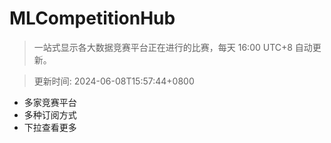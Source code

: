 # MLCompetitionHub

> 一站式显示各大数据竞赛平台正在进行的比赛，每天 16:00 UTC+8 自动更新。
  
> 更新时间: 2024-06-08T15:57:44+0800 

* 多家竞赛平台
* 多种订阅方式
* 下拉查看更多